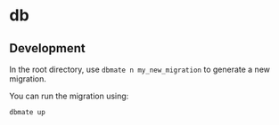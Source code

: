 # db
## Development
In the root directory, use `dbmate n my_new_migration` to generate a new migration.

You can run the migration using:
```bash
dbmate up
```
